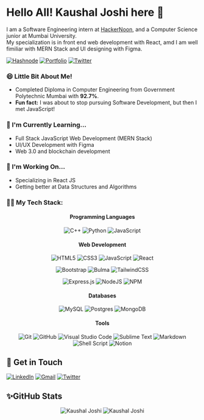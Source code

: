 # Hello All! Kaushal Joshi here 👋

I am a Software Engineering intern at [HackerNoon](https://hackernoon.com/), and a Computer Science junior at Mumbai University.  
My specialization is in front end web development with React, amd I am well fimiliar with MERN Stack and UI designing with Figma.

[![Hashnode](https://img.shields.io/badge/Hashnode-2962FF?style=for-the-badge&logo=hashnode&logoColor=white)](https://clumsycoder.hashnode.dev)  [![Portfolio](https://img.shields.io/badge/Portfolio-%23000000.svg?style=for-the-badge&logo=firefox&logoColor=#FF7139)](https://github.com/joshi-kaushal)   [![Twitter](https://img.shields.io/badge/clumsy_coder-%231DA1F2.svg?style=for-the-badge&logo=Twitter&logoColor=white)](https://twitter.com/clumsy_coder)

### 😄 Little Bit About Me!

- Completed Diploma in Computer Engineering from Government Polytechnic Mumbai with **92.7%**.
- **Fun fact:** I was about to stop pursuing Software Development, but then I met JavaScript!

### 📝 I'm Currently Learning...

- Full Stack JavaScript Web Development (MERN Stack)
- UI/UX Development with Figma
- Web 3.0 and blockchain development

### 🔎 I'm Working On...

- Specializing in React JS
- Getting better at Data Structures and Algorithms

<!--START_SECTION:activity-->

<!--END_SECTION:activity-->

### 👨‍💻 My Tech Stack:

<div align="center">

#### Programming Languages

![C++](https://img.shields.io/badge/c++-%2300599C.svg?style=for-the-badge&logo=c%2B%2B&logoColor=white) ![Python](https://img.shields.io/badge/python-3670A0?style=for-the-badge&logo=python&logoColor=ffdd54) ![JavaScript](https://img.shields.io/badge/javascript-%23323330.svg?style=for-the-badge&logo=javascript&logoColor=%23F7DF1E)

#### Web Development

![HTML5](https://img.shields.io/badge/html5-%23E34F26.svg?style=for-the-badge&logo=html5&logoColor=white) ![CSS3](https://img.shields.io/badge/css3-%231572B6.svg?style=for-the-badge&logo=css3&logoColor=white) ![JavaScript](https://img.shields.io/badge/javascript-%23323330.svg?style=for-the-badge&logo=javascript&logoColor=%23F7DF1E) ![React](https://img.shields.io/badge/react-%2320232a.svg?style=for-the-badge&logo=react&logoColor=%2361DAFB)

![Bootstrap](https://img.shields.io/badge/bootstrap-%23563D7C.svg?style=for-the-badge&logo=bootstrap&logoColor=white) <img alt="Bulma" src="https://img.shields.io/static/v1?style=for-the-badge&message=Bulma&color=222222&logo=Bulma&logoColor=00D1B2&label=" /> ![TailwindCSS](https://img.shields.io/badge/tailwindcss-%2338B2AC.svg?style=for-the-badge&logo=tailwind-css&logoColor=white)

![Express.js](https://img.shields.io/badge/express.js-%23404d59.svg?style=for-the-badge&logo=express&logoColor=%2361DAFB) ![NodeJS](https://img.shields.io/badge/node.js-%2343853D.svg?style=for-the-badge&logo=node.js&logoColor=white)  ![NPM](https://img.shields.io/badge/NPM-%23000000.svg?style=for-the-badge&logo=npm&logoColor=white)

#### Databases

![MySQL](https://img.shields.io/badge/mysql-%2300f.svg?style=for-the-badge&logo=mysql&logoColor=white) ![Postgres](https://img.shields.io/badge/postgres-%23316192.svg?style=for-the-badge&logo=postgresql&logoColor=white) ![MongoDB](https://img.shields.io/badge/MongoDB-%234ea94b.svg?style=for-the-badge&logo=mongodb&logoColor=white)

#### Tools

![Git](https://img.shields.io/badge/git-%23F05033.svg?style=for-the-badge&logo=git&logoColor=white) ![GitHub](https://img.shields.io/badge/github-%23121011.svg?style=for-the-badge&logo=github&logoColor=white) ![Visual Studio Code](https://img.shields.io/badge/VisualStudioCode-0078d7.svg?style=for-the-badge&logo=visual-studio-code&logoColor=white) ![Sublime Text](https://img.shields.io/badge/sublime_text-%23575757.svg?style=for-the-badge&logo=sublime-text&logoColor=important) ![Markdown](https://img.shields.io/badge/markdown-%23000000.svg?style=for-the-badge&logo=markdown&logoColor=white) ![Shell Script](https://img.shields.io/badge/shell_script-%23121011.svg?style=for-the-badge&logo=gnu-bash&logoColor=white)  ![Notion](https://img.shields.io/badge/Notion-%23000000.svg?style=for-the-badge&logo=notion&logoColor=white)

</div>

## 📩 Get in Touch

[![LinkedIn](https://img.shields.io/badge/linkedin-%230077B5.svg?&style=for-the-badge&logo=linkedin&logoColor=white)](https://www.linkedin.com/in/7jkaushal/) [![Gmail](https://img.shields.io/badge/Gmail-D14836?style=for-the-badge&logo=gmail&logoColor=white)](mailto:7joshikaushal@gmail.com) [![Twitter](https://img.shields.io/badge/clumsy_coder-%231DA1F2.svg?style=for-the-badge&logo=Twitter&logoColor=white)](https://twitter.com/clumsy_coder) 

## ✨GitHub Stats

<p align="center"> 
  <img src="https://github-readme-stats.vercel.app/api?username=joshi-kaushal&show_icons=true&theme=blue-green" alt="Kaushal Joshi" />
  <img src="https://github-readme-streak-stats.herokuapp.com/?user=joshi-kaushal&theme=blue-green" alt="Kaushal Joshi" />
</p>
